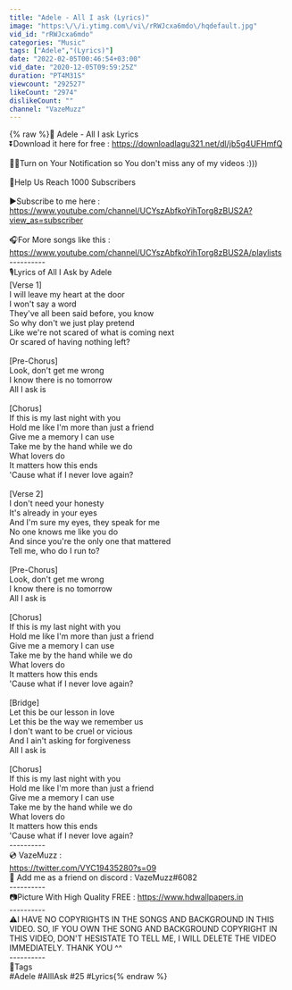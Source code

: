 ```yaml
---
title: "Adele - All I ask (Lyrics)"
image: "https:\/\/i.ytimg.com\/vi\/rRWJcxa6mdo\/hqdefault.jpg"
vid_id: "rRWJcxa6mdo"
categories: "Music"
tags: ["Adele","(Lyrics)"]
date: "2022-02-05T00:46:54+03:00"
vid_date: "2020-12-05T09:59:25Z"
duration: "PT4M31S"
viewcount: "292527"
likeCount: "2974"
dislikeCount: ""
channel: "VazeMuzz"
---
```

{% raw %}🎵 Adele - All I ask Lyrics<br />⏬Download it here for free : <a rel="nofollow" target="blank" href="https://downloadlagu321.net/dl/jb5g4UFHmfQ">https://downloadlagu321.net/dl/jb5g4UFHmfQ</a><br /><br />🔔🔔Turn on Your Notification so You don't miss any of my videos :)))<br /><br />🙏Help Us Reach 1000 Subscribers<br /><br />▶️Subscribe to me here : <br /><a rel="nofollow" target="blank" href="https://www.youtube.com/channel/UCYszAbfkoYihTorg8zBUS2A?view_as=subscriber">https://www.youtube.com/channel/UCYszAbfkoYihTorg8zBUS2A?view_as=subscriber</a><br /><br />🎧For More songs like this : <a rel="nofollow" target="blank" href="https://www.youtube.com/channel/UCYszAbfkoYihTorg8zBUS2A/playlists">https://www.youtube.com/channel/UCYszAbfkoYihTorg8zBUS2A/playlists</a><br />----------<br />🎙Lyrics of All I Ask by Adele<br />[Verse 1]<br />I will leave my heart at the door<br />I won't say a word<br />They've all been said before, you know<br />So why don't we just play pretend<br />Like we're not scared of what is coming next<br />Or scared of having nothing left?<br /><br />[Pre-Chorus]<br />Look, don't get me wrong<br />I know there is no tomorrow<br />All I ask is<br /><br />[Chorus]<br />If this is my last night with you<br />Hold me like I'm more than just a friend<br />Give me a memory I can use<br />Take me by the hand while we do<br />What lovers do<br />It matters how this ends<br />'Cause what if I never love again?<br /><br />[Verse 2]<br />I don't need your honesty<br />It's already in your eyes<br />And I'm sure my eyes, they speak for me<br />No one knows me like you do<br />And since you're the only one that mattered<br />Tell me, who do I run to?<br /><br />[Pre-Chorus]<br />Look, don't get me wrong<br />I know there is no tomorrow<br />All I ask is<br /><br />[Chorus]<br />If this is my last night with you<br />Hold me like I'm more than just a friend<br />Give me a memory I can use<br />Take me by the hand while we do<br />What lovers do<br />It matters how this ends<br />'Cause what if I never love again?<br /><br />[Bridge]<br />Let this be our lesson in love<br />Let this be the way we remember us<br />I don't want to be cruel or vicious<br />And I ain't asking for forgiveness<br />All I ask is<br /><br />[Chorus]<br />If this is my last night with you<br />Hold me like I'm more than just a friend<br />Give me a memory I can use<br />Take me by the hand while we do<br />What lovers do<br />It matters how this ends<br />'Cause what if I never love again?<br />----------<br />💿 VazeMuzz :<br /><a rel="nofollow" target="blank" href="https://twitter.com/VYC19435280?s=09">https://twitter.com/VYC19435280?s=09</a><br />💬 Add me as a friend on discord : VazeMuzz#6082<br />----------<br />📷Picture With High Quality FREE : <a rel="nofollow" target="blank" href="https://www.hdwallpapers.in">https://www.hdwallpapers.in</a><br />----------<br />⚠️I HAVE NO COPYRIGHTS IN THE SONGS AND BACKGROUND IN THIS VIDEO. SO, IF YOU OWN THE SONG AND BACKGROUND COPYRIGHT IN THIS VIDEO, DON'T HESISTATE TO TELL ME, I WILL DELETE THE VIDEO IMMEDIATELY. THANK YOU ^^<br />----------<br />🔖Tags<br />#Adele #AllIAsk #25 #Lyrics{% endraw %}
